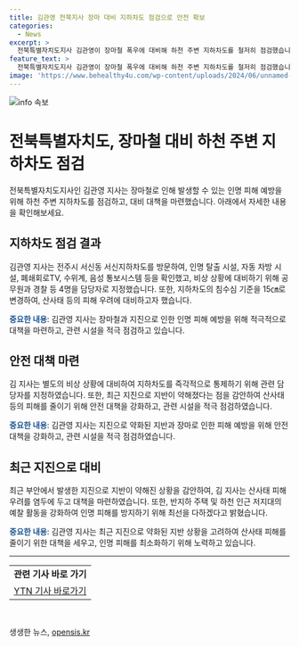 ```yaml
---
title: 김관영 전북지사 장마 대비 지하차도 점검으로 안전 확보
categories:
  - News
excerpt: >
  전북특별자치도지사 김관영이 장마철 폭우에 대비해 하천 주변 지하차도를 철저히 점검했습니다. 인명 탈출 시설과 침수심 기준을 확인하고 비상 상황 시 즉각 조치할 수 있도록 대책을 마련했습니다. 또한 지진으로 지반이 약해지면서 산사태 등의 피해가 우려됨에 따라 예찰 활동을 강화하고 인명 피해를 최소화하기 위해 노력하겠다고 밝혔습니다.
feature_text: >
  전북특별자치도지사 김관영이 장마철 폭우에 대비해 하천 주변 지하차도를 철저히 점검했습니다. 인명 탈출 시설과 침수심 기준을 확인하고 비상 상황 시 즉각 조치할 수 있도록 대책을 마련했습니다. 또한 지진으로 지반이 약해지면서 산사태 등의 피해가 우려됨에 따라 예찰 활동을 강화하고 인명 피해를 최소화하기 위해 노력하겠다고 밝혔습니다.
image: 'https://www.behealthy4u.com/wp-content/uploads/2024/06/unnamed-file.png'
---
```


<p><img src="https://www.behealthy4u.com/wp-content/uploads/2024/06/unnamed-file.png" alt="info 속보" /></p>

<h1>전북특별자치도, 장마철 대비 하천 주변 지하차도 점검</h1>

<p data-ke-size="size16">전북특별자치도지사인 김관영 지사는 장마철로 인해 발생할 수 있는 인명 피해 예방을 위해 하천 주변 지하차도를 점검하고, 대비 대책을 마련했습니다. 아래에서 자세한 내용을 확인해보세요.</p>

<h2 data-ke-size="size26">지하차도 점검 결과</h2>

<p>김관영 지사는 전주시 서신동 서신지하차도를 방문하여, 인명 탈출 시설, 자동 차방 시설, 폐쇄회로TV, 수위계, 음성 통보시스템 등을 확인했고, 비상 상황에 대비하기 위해 공무원과 경찰 등 4명을 담당자로 지정했습니다. 또한, 지하차도의 침수심 기준을 15㎝로 변경하여, 산사태 등의 피해 우려에 대비하고자 했습니다.</p>

<p><b><span style="color: #1a5490;">중요한 내용</span></b>: 김관영 지사는 장마철과 지진으로 인한 인명 피해 예방을 위해 적극적으로 대책을 마련하고, 관련 시설을 적극 점검하고 있습니다.</p>

<h2 data-ke-size="size26">안전 대책 마련</h2>

<p>김 지사는 별도의 비상 상황에 대비하여 지하차도를 즉각적으로 통제하기 위해 관련 담당자를 지정하였습니다. 또한, 최근 지진으로 지반이 약해졌다는 점을 감안하여 산사태 등의 피해를 줄이기 위해 안전 대책을 강화하고, 관련 시설을 적극 점검하였습니다.</p>

<p><b><span style="color: #1a5490;">중요한 내용</span></b>: 김관영 지사는 지진으로 약화된 지반과 장마로 인한 피해 예방을 위해 안전 대책을 강화하고, 관련 시설을 적극 점검하였습니다.</p>

<h2 data-ke-size="size26">최근 지진으로 대비</h2>

<p>최근 부안에서 발생한 지진으로 지반이 약해진 상황을 감안하여, 김 지사는 산사태 피해 우려를 염두에 두고 대책을 마련하였습니다. 또한, 반지하 주택 및 하천 인근 저지대의 예찰 활동을 강화하여 인명 피해를 방지하기 위해 최선을 다하겠다고 밝혔습니다.</p>

<p><b><span style="color: #1a5490;">중요한 내용</span></b>: 김관영 지사는 최근 지진으로 약화된 지반 상황을 고려하여 산사태 피해를 줄이기 위한 대책을 세우고, 인명 피해를 최소화하기 위해 노력하고 있습니다.</p>

<hr>

<table>
   <tbody>
      <tr>
         <td style="text-align: center; height: 17px;"><b>관련 기사 바로 가기</b></td>
      </tr>
      <tr>
         <td style="text-align: center; height: 17px;"><a href="https://www.ytn.co.kr/_ln/0101_202107081549349336">YTN 기사 바로가기</a></td>
      </tr>
   </tbody>
</table>

<p data-ke-size="size16">&nbsp;</p>
생생한 뉴스, <a href="https://opensis.kr" rel="dofollow">opensis.kr</a>


